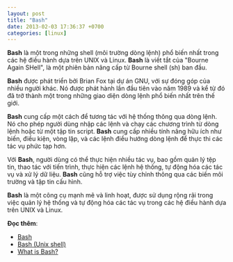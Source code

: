 ```yaml
---
layout: post
title: "Bash"
date: 2013-02-03 17:36:37 +0700
categories: [linux]
---
```


**Bash** là một trong những shell (môi trường dòng lệnh) phổ biến nhất trong các hệ điều hành dựa trên UNIX và Linux. **Bash** là viết tắt của "Bourne Again SHell", là một phiên bản nâng cấp từ Bourne shell (sh) ban đầu.

**Bash** được phát triển bởi Brian Fox tại dự án GNU, với sự đóng góp của nhiều người khác. Nó được phát hành lần đầu tiên vào năm 1989 và kể từ đó đã trở thành một trong những giao diện dòng lệnh phổ biến nhất trên thế giới.

**Bash** cung cấp một cách để tương tác với hệ thống thông qua dòng lệnh. Nó cho phép người dùng nhập các lệnh và chạy các chương trình từ dòng lệnh hoặc từ một tập tin script. **Bash** cung cấp nhiều tính năng hữu ích như biến, điều kiện, vòng lặp, và các lệnh điều hướng dòng lệnh để thực thi các tác vụ phức tạp hơn.

Với **Bash**, người dùng có thể thực hiện nhiều tác vụ, bao gồm quản lý tệp tin, thao tác với tiến trình, thực hiện các lệnh hệ thống, tự động hóa các tác vụ và xử lý dữ liệu. **Bash** cũng hỗ trợ việc tùy chỉnh thông qua các biến môi trường và tập tin cấu hình.

**Bash** là một công cụ mạnh mẽ và linh hoạt, được sử dụng rộng rãi trong việc quản lý hệ thống và tự động hóa các tác vụ trong các hệ điều hành dựa trên UNIX và Linux.

**Đọc thêm**:  
- [Bash](https://vi.wikipedia.org/wiki/Bash)
- [Bash (Unix shell)](https://en.wikipedia.org/wiki/Bash_(Unix_shell))
- [What is Bash?](https://opensource.com/resources/what-bash)
